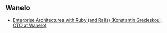 ## Wanelo

- [Enterprise Architectures with Ruby (and Rails) (Konstantin Gredeskoul, CTO at Wanelo)](http://www.slideshare.net/kigster/enterprise-architectures-with-ruby-and-rails%20)
